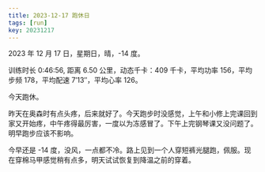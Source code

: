 ```yaml
---
title: 2023-12-17 跑休日
tags: [run]
key: 20231217
---
```


2023 年 12 月 17 日，星期日，晴，-14 度。

训练时长 0:46:56, 距离 6.50 公里，动态千卡：409 千卡，平均功率 156，平均步频 178，平均配速 7&prime;13&prime;&prime;，平均心率 126。

今天跑休。

<!--more-->

昨天在奥森时有点头疼，后来就好了。今天跑步时没感觉，上午和小修上完课回到家又开始疼，中午疼得最厉害，一度以为冻感冒了。下午上完钢琴课又没问题了。明早跑步应该不影响。

今早还是 -14 度，没风，一点都不冷。路上见到一个人穿短裤光腿跑，佩服。现在穿棉马甲感觉稍有点多，明天试试恢复到降温之前的穿着。

<div class="strava-embed-placeholder" data-embed-type="activity" data-embed-id="10391479126" data-style="standard"></div><script src="https://strava-embeds.com/embed.js"></script>
